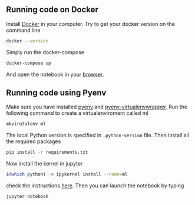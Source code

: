 ## Running code on Docker

Install [Docker](https://www.docker.com/get-started) in your computer. Try to get your docker version on the command line

```sh 
docker --version
```
Simply run the docker-compose
```sh
docker-compose up
```
And open the notebook in your [browser](http://localhost:8888).

## Running code using Pyenv

Make sure you have installed [pyenv](https://github.com/pyenv/pyenv) and 
[pyenv-virtualenvwrapper](https://github.com/pyenv/pyenv-virtualenvwrapper). Run the following command to create a 
virtualenviroment called ml

```bash
mkvirutalenv ml
```

The local Python version is specified in ```.python-version``` file. Then install all the required packages

```bash
pip install -r requirements.txt
```

Now install the kernel in jupyter

```bash
$(which python) -m ipykernel install --name=ml
```

check the instructions [here](https://gist.github.com/SebastiaAgramunt/5185ccf8637e69f611bd1217a98289b2). Then you can launch the notebook by typing

```bash
jupyter notebook
```
